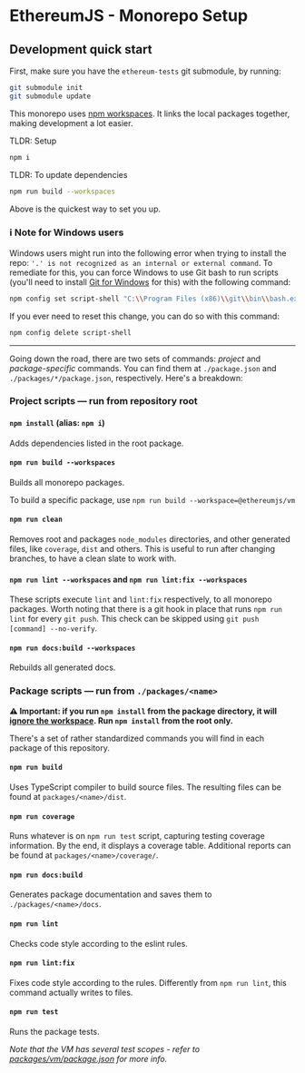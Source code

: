 # EthereumJS - Monorepo Setup

## Development quick start

First, make sure you have the `ethereum-tests` git submodule, by running:

```sh
git submodule init
git submodule update
```

This monorepo uses [npm workspaces](https://docs.npmjs.com/cli/v7/using-npm/workspaces). It links the local packages together, making development a lot easier.

TLDR: Setup

```sh
npm i
```

TLDR: To update dependencies

```sh
npm run build --workspaces
```

Above is the quickest way to set you up.

### ℹ️ Note for Windows users

Windows users might run into the following error when trying to install the repo: `'.' is not recognized as an internal or external command`. To remediate for this, you can force Windows to use Git bash to run scripts (you'll need to install [Git for Windows](https://git-scm.com/download/win) for this) with the following command:

```sh
npm config set script-shell "C:\\Program Files (x86)\\git\\bin\\bash.exe"
```

If you ever need to reset this change, you can do so with this command:

```sh
npm config delete script-shell
```

---

Going down the road, there are two sets of commands: _project_ and _package-specific_ commands. You can find them at `./package.json` and `./packages/*/package.json`, respectively. Here's a breakdown:

### Project scripts — run from repository root

#### `npm install` (alias: `npm i`)

Adds dependencies listed in the root package.

#### `npm run build --workspaces`

Builds all monorepo packages.

To build a specific package, use `npm run build --workspace=@ethereumjs/vm`

#### `npm run clean`

Removes root and packages `node_modules` directories, and other generated files, like `coverage`, `dist` and others. This is useful to run after changing branches, to have a clean slate to work with.

#### `npm run lint --workspaces` and `npm run lint:fix --workspaces`

These scripts execute `lint` and `lint:fix` respectively, to all monorepo packages. Worth noting that there is a git hook in place that runs `npm run lint` for every `git push`. This check can be skipped using `git push [command] --no-verify`.

#### `npm run docs:build --workspaces`

Rebuilds all generated docs.

### Package scripts — run from `./packages/<name>`

**⚠️ Important: if you run `npm install` from the package directory, it will [ignore the workspace](https://github.com/npm/cli/issues/2546). Run `npm install` from the root only.**

There's a set of rather standardized commands you will find in each package of this repository.

#### `npm run build`

Uses TypeScript compiler to build source files. The resulting files can be found at `packages/<name>/dist`.

#### `npm run coverage`

Runs whatever is on `npm run test` script, capturing testing coverage information. By the end, it displays a coverage table. Additional reports can be found at `packages/<name>/coverage/`.

#### `npm run docs:build`

Generates package documentation and saves them to `./packages/<name>/docs`.

#### `npm run lint`

Checks code style according to the eslint rules.

#### `npm run lint:fix`

Fixes code style according to the rules. Differently from `npm run lint`, this command actually writes to files.

#### `npm run test`

Runs the package tests.

_Note that the VM has several test scopes - refer to [packages/vm/package.json](https://github.com/ethereumjs/ethereumjs-monorepo/blob/master/packages/vm/package.json) for more info._
